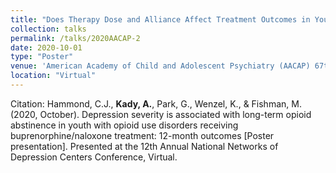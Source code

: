 ```yaml
---	
title: "Does Therapy Dose and Alliance Affect Treatment Outcomes in Youth Receiving Buprenorphine/Naloxone for Opioid Use Disorders?"	
collection: talks	
permalink: /talks/2020AACAP-2
date: 2020-10-01
type: "Poster"
venue: 'American Academy of Child and Adolescent Psychiatry (AACAP) 67th Annual Meeting'
location: "Virtual"
---	
```

Citation: Hammond, C.J., <b>Kady, A.</b>, Park, G., Wenzel, K., & Fishman, M. (2020, October). Depression severity is associated with long-term opioid abstinence in youth with opioid use disorders receiving buprenorphine/naloxone treatment: 12-month outcomes [Poster presentation]. Presented at the 12th Annual National Networks of Depression Centers Conference, Virtual. 
<br><br>

